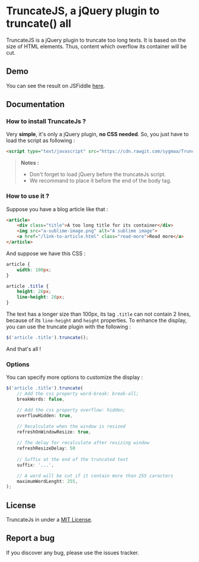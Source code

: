 # TruncateJS, a jQuery plugin to truncate() all

TruncateJS is a jQuery plugin to truncate too long texts.
It is based on the size of HTML elements.
Thus, content which overflow its container will be cut.

## Demo

You can see the result on JSFiddle [here](https://jsfiddle.net/L37soaao/24).

## Documentation

### How to install TruncateJs ?

Very **simple**, it's only a jQuery plugin, **no CSS needed**.
So, you just have to load the script as following :

```html
<script type="text/javascript" src="https://cdn.rawgit.com/sygmaa/TruncateJs/master/truncate.min.js"></script>
```

> **Notes :**
> 
> - Don't forget to load jQuery before the truncateJs script.
> - We recommand to place it before the end of the body tag.

### How to use it ?

Suppose you have a blog article like that :


```html
<article>
    <div class="title">A too long title for its container</div>
    <img src="a-sublime-image.png" alt="A sublime image">
    <a href="/link-to-article.html" class="read-more">Read more</a>
</article>
```

And suppose we have this CSS :

```css
article {
    width: 100px;
}

article .title {
    height: 26px;
    line-height: 26px;
}
```

The text has a longer size than 100px, its tag `.title` can not contain 2 lines, because of its `line-height` and `height` properties. To enhance the display, you can use the truncate plugin with the following :

```javascript
$('article .title').truncate();
```
And that's all !

### Options

You can specify more options to customize the display :

```javascript
$('article .title').truncate(
    // Add the css property word-break: break-all;
    breakWords: false,

    // Add the css property overflow: hidden;
    overflowHidden: true,

    // Recalculate when the window is resized
    refreshOnWindowResize: true,
 
	// The delay for recalculate after resizing window
    refreshResizeDelay: 50
    
    // Suffix at the end of the truncated text
    suffix: '...',

	// A word will be cut if it contain more than 255 caracters
    maximumWordLenght: 255,
);
```

## License
TruncateJs in under a [MIT License](https://opensource.org/licenses/MIT).

## Report a bug
If you discover any bug, please use the issues tracker.
